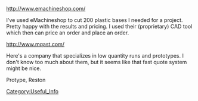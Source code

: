 <http://www.emachineshop.com/>

I've used eMachineshop to cut 200 plastic bases I needed for a project.
Pretty happy with the results and pricing. I used their (proprietary)
CAD tool which then can price an order and place an order.

<http://www.mqast.com/>

Here's a company that specializes in low quantity runs and prototypes. I
don't know too much about them, but it seems like that fast quote system
might be nice.

Protype, Reston

[Category:Useful_Info](Category:Useful_Info "wikilink")